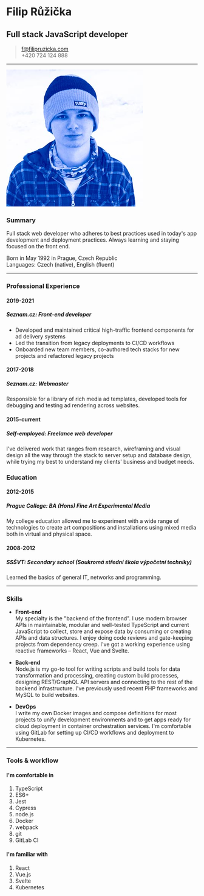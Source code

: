 # Filip Růžička
## Full stack JavaScript developer

> <f@filipruzicka.com>  
> +420 724 124 888

------

![Filip Růžička - portrait](img/filip_ruzicka.jpg "Filip Růžička")

### Summary

Full stack web developer who adheres to best practices used in today's app development and deployment practices. Always learning and staying focused on the front end.

Born in May 1992 in Prague, Czech Republic \
Languages: Czech (native), English (fluent)

------

### Professional Experience

#### 2019-2021
##### Seznam.cz: *Front-end developer*

* Developed and maintained critical high-traffic frontend components for ad delivery systems
* Led the transition from legacy deployments to CI/CD workflows
* Onboarded new team members, co-authored tech stacks for new projects and refactored legacy projects

#### 2017-2018
##### Seznam.cz: *Webmaster*

Responsible for a library of rich media ad templates, developed tools for debugging and testing ad rendering across websites.

#### 2015-current
##### Self-employed: *Freelance web developer*  

I've delivered work that ranges from research, wireframing and visual design all the way through the stack to server setup and database design, while trying my best to understand my clients' business and budget needs.

### Education

#### 2012-2015
##### Prague College: *BA (Hons) Fine Art Experimental Media*
My college education allowed me to experiment with a wide range of technologies to create art compositions and installations using mixed media both in virtual and physical space.

#### 2008-2012
##### SSŠVT: *Secondary school (Soukromá střední škola výpočetní techniky)*
Learned the basics of general IT, networks and programming.

------

### Skills

* **Front-end** \
My specialty is the "backend of the frontend". I use modern browser APIs in maintainable, modular and well-tested TypeScript and current JavaScript to collect, store and expose data by consuming or creating APIs and data structures. I enjoy doing code reviews and gate-keeping projects from dependency creep. I've got a working experience using reactive frameworks – React, Vue and Svelte.

* **Back-end** \
Node.js is my go-to tool for writing scripts and build tools for data transformation and processing, creating custom build processes, designing REST/GraphQL API servers and connecting to the rest of the backend infrastructure. I've previously used recent PHP frameworks and MySQL to build websites.

* **DevOps** \
I write my own Docker images and compose definitions for most projects to unify development environments and to get apps ready for cloud deployment in container orchestration services. I'm comfortable using GitLab for setting up CI/CD workflows and deployment to Kubernetes.

------

### Tools & workflow

#### I'm comfortable in

1. TypeScript
2. ES6+
3. Jest
4. Cypress
5. node.js
6. Docker
7. webpack
8. git
9. GitLab CI


#### I'm familiar with

1. React
2. Vue.js
3. Svelte
4. Kubernetes
